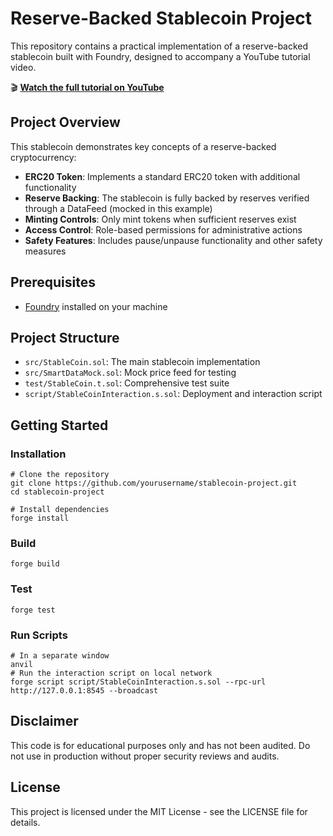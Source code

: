 # Reserve-Backed Stablecoin Project

This repository contains a practical implementation of a reserve-backed stablecoin built with Foundry, designed to accompany a YouTube tutorial video.

🎬 **[Watch the full tutorial on YouTube](https://youtube.com/chainlink)**

## Project Overview

This stablecoin demonstrates key concepts of a reserve-backed cryptocurrency:

- **ERC20 Token**: Implements a standard ERC20 token with additional functionality
- **Reserve Backing**: The stablecoin is fully backed by reserves verified through a DataFeed (mocked in this example)
- **Minting Controls**: Only mint tokens when sufficient reserves exist
- **Access Control**: Role-based permissions for administrative actions
- **Safety Features**: Includes pause/unpause functionality and other safety measures

## Prerequisites

- [Foundry](https://getfoundry.sh/) installed on your machine

## Project Structure

- `src/StableCoin.sol`: The main stablecoin implementation
- `src/SmartDataMock.sol`: Mock price feed for testing
- `test/StableCoin.t.sol`: Comprehensive test suite
- `script/StableCoinInteraction.s.sol`: Deployment and interaction script

## Getting Started

### Installation

```shell
# Clone the repository
git clone https://github.com/yourusername/stablecoin-project.git
cd stablecoin-project

# Install dependencies
forge install
```

### Build

```shell
forge build
```

### Test

```shell
forge test
```

### Run Scripts

```shell
# In a separate window
anvil
# Run the interaction script on local network
forge script script/StableCoinInteraction.s.sol --rpc-url http://127.0.0.1:8545 --broadcast
```

## Disclaimer

This code is for educational purposes only and has not been audited. Do not use in production without proper security reviews and audits.

## License

This project is licensed under the MIT License - see the LICENSE file for details.
